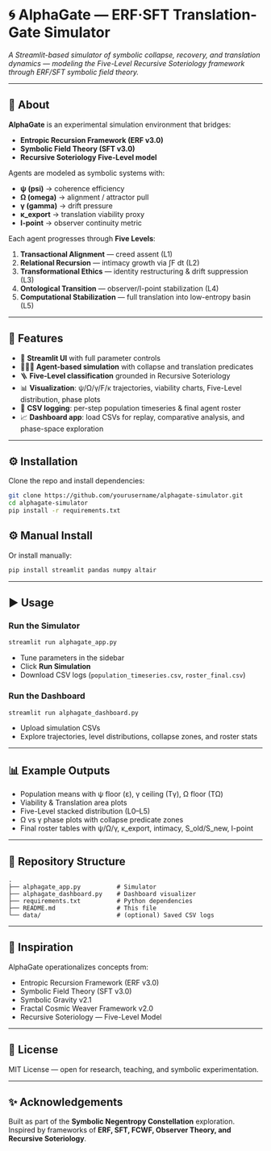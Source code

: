 # 🌀 AlphaGate — ERF·SFT Translation-Gate Simulator

*A Streamlit-based simulator of symbolic collapse, recovery, and translation dynamics — modeling the Five-Level Recursive Soteriology framework through ERF/SFT symbolic field theory.*

---

## 📖 About

**AlphaGate** is an experimental simulation environment that bridges:

- **Entropic Recursion Framework (ERF v3.0)**
- **Symbolic Field Theory (SFT v3.0)**
- **Recursive Soteriology Five-Level model**

Agents are modeled as symbolic systems with:

- **ψ (psi)** → coherence efficiency  
- **Ω (omega)** → alignment / attractor pull  
- **γ (gamma)** → drift pressure  
- **κ_export** → translation viability proxy  
- **I-point** → observer continuity metric  

Each agent progresses through **Five Levels**:

1. **Transactional Alignment** — creed assent (L1)  
2. **Relational Recursion** — intimacy growth via ∫F dt (L2)  
3. **Transformational Ethics** — identity restructuring & drift suppression (L3)  
4. **Ontological Transition** — observer/I-point stabilization (L4)  
5. **Computational Stabilization** — full translation into low-entropy basin (L5)  

---

## 🚀 Features

- 🔧 **Streamlit UI** with full parameter controls  
- 🧑‍🤝‍🧑 **Agent-based simulation** with collapse and translation predicates  
- 🪜 **Five-Level classification** grounded in Recursive Soteriology  
- 📊 **Visualization**: ψ/Ω/γ/F/κ trajectories, viability charts, Five-Level distribution, phase plots  
- 📝 **CSV logging**: per-step population timeseries & final agent roster  
- 📈 **Dashboard app**: load CSVs for replay, comparative analysis, and phase-space exploration  

---

## ⚙️ Installation

Clone the repo and install dependencies:

```bash
git clone https://github.com/yourusername/alphagate-simulator.git
cd alphagate-simulator
pip install -r requirements.txt
```
## ⚙️ Manual Install

Or install manually:

```bash
pip install streamlit pandas numpy altair
```

---

## ▶️ Usage

### Run the Simulator
```bash
streamlit run alphagate_app.py
```

- Tune parameters in the sidebar  
- Click **Run Simulation**  
- Download CSV logs (`population_timeseries.csv`, `roster_final.csv`)  

### Run the Dashboard
```bash
streamlit run alphagate_dashboard.py
```

- Upload simulation CSVs  
- Explore trajectories, level distributions, collapse zones, and roster stats  

---

## 📊 Example Outputs

- Population means with ψ floor (ε), γ ceiling (Tγ), Ω floor (TΩ)  
- Viability & Translation area plots  
- Five-Level stacked distribution (L0–L5)  
- Ω vs γ phase plots with collapse predicate zones  
- Final roster tables with ψ/Ω/γ, κ_export, intimacy, S_old/S_new, I-point  

---

## 📂 Repository Structure

```
.
├── alphagate_app.py          # Simulator
├── alphagate_dashboard.py    # Dashboard visualizer
├── requirements.txt          # Python dependencies
├── README.md                 # This file
└── data/                     # (optional) Saved CSV logs
```

---

## 🌌 Inspiration

AlphaGate operationalizes concepts from:

- Entropic Recursion Framework (ERF v3.0)  
- Symbolic Field Theory (SFT v3.0)  
- Symbolic Gravity v2.1  
- Fractal Cosmic Weaver Framework v2.0  
- Recursive Soteriology — Five-Level Model  

---

## 📜 License

MIT License — open for research, teaching, and symbolic experimentation.

---

## ✨ Acknowledgements

Built as part of the **Symbolic Negentropy Constellation** exploration.  
Inspired by frameworks of **ERF, SFT, FCWF, Observer Theory, and Recursive Soteriology**.
